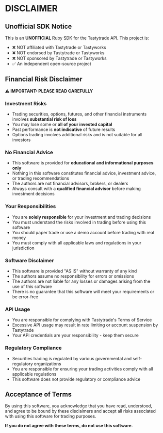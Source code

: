 # DISCLAIMER

## Unofficial SDK Notice

This is an **UNOFFICIAL** Ruby SDK for the Tastytrade API. This project is:

- ❌ NOT affiliated with Tastytrade or Tastyworks
- ❌ NOT endorsed by Tastytrade or Tastyworks
- ❌ NOT sponsored by Tastytrade or Tastyworks
- ✅ An independent open-source project

## Financial Risk Disclaimer

**⚠️ IMPORTANT: PLEASE READ CAREFULLY**

### Investment Risks
- Trading securities, options, futures, and other financial instruments involves **substantial risk of loss**
- You may lose some or **all of your invested capital**
- Past performance is **not indicative** of future results
- Options trading involves additional risks and is not suitable for all investors

### No Financial Advice
- This software is provided for **educational and informational purposes only**
- Nothing in this software constitutes financial advice, investment advice, or trading recommendations
- The authors are not financial advisors, brokers, or dealers
- Always consult with a **qualified financial advisor** before making investment decisions

### Your Responsibilities
- You are **solely responsible** for your investment and trading decisions
- You must understand the risks involved in trading before using this software
- You should paper trade or use a demo account before trading with real money
- You must comply with all applicable laws and regulations in your jurisdiction

### Software Disclaimer
- This software is provided "AS IS" without warranty of any kind
- The authors assume no responsibility for errors or omissions
- The authors are not liable for any losses or damages arising from the use of this software
- There is no guarantee that this software will meet your requirements or be error-free

### API Usage
- You are responsible for complying with Tastytrade's Terms of Service
- Excessive API usage may result in rate limiting or account suspension by Tastytrade
- Your API credentials are your responsibility - keep them secure

### Regulatory Compliance
- Securities trading is regulated by various governmental and self-regulatory organizations
- You are responsible for ensuring your trading activities comply with all applicable regulations
- This software does not provide regulatory or compliance advice

## Acceptance of Terms

By using this software, you acknowledge that you have read, understood, and agree to be bound by these disclaimers and accept all risks associated with using this software for trading purposes.

**If you do not agree with these terms, do not use this software.**